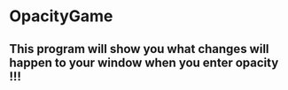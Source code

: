 # OpacityGame

## This program will show you what changes will happen to your window when you enter opacity !!!

